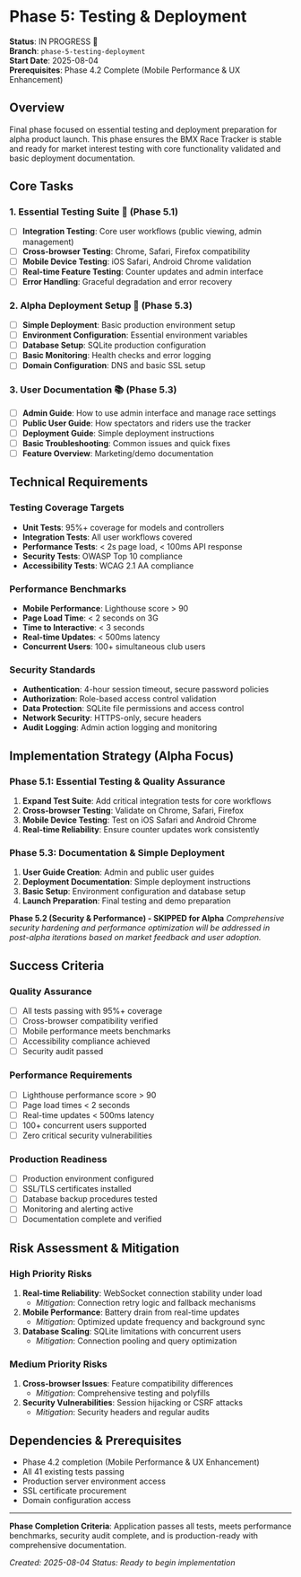 # Phase 5: Testing & Deployment

**Status**: IN PROGRESS 🚧  
**Branch**: `phase-5-testing-deployment`  
**Start Date**: 2025-08-04  
**Prerequisites**: Phase 4.2 Complete (Mobile Performance & UX Enhancement)

## Overview
Final phase focused on essential testing and deployment preparation for alpha product launch. This phase ensures the BMX Race Tracker is stable and ready for market interest testing with core functionality validated and basic deployment documentation.

## Core Tasks

### 1. Essential Testing Suite 🧪 (Phase 5.1)
- [ ] **Integration Testing**: Core user workflows (public viewing, admin management)
- [ ] **Cross-browser Testing**: Chrome, Safari, Firefox compatibility
- [ ] **Mobile Device Testing**: iOS Safari, Android Chrome validation
- [ ] **Real-time Feature Testing**: Counter updates and admin interface
- [ ] **Error Handling**: Graceful degradation and error recovery

### 2. Alpha Deployment Setup 🚀 (Phase 5.3)
- [ ] **Simple Deployment**: Basic production environment setup
- [ ] **Environment Configuration**: Essential environment variables
- [ ] **Database Setup**: SQLite production configuration
- [ ] **Basic Monitoring**: Health checks and error logging
- [ ] **Domain Configuration**: DNS and basic SSL setup

### 3. User Documentation 📚 (Phase 5.3)
- [ ] **Admin Guide**: How to use admin interface and manage race settings
- [ ] **Public User Guide**: How spectators and riders use the tracker
- [ ] **Deployment Guide**: Simple deployment instructions
- [ ] **Basic Troubleshooting**: Common issues and quick fixes
- [ ] **Feature Overview**: Marketing/demo documentation

## Technical Requirements

### Testing Coverage Targets
- **Unit Tests**: 95%+ coverage for models and controllers
- **Integration Tests**: All user workflows covered
- **Performance Tests**: < 2s page load, < 100ms API response
- **Security Tests**: OWASP Top 10 compliance
- **Accessibility Tests**: WCAG 2.1 AA compliance

### Performance Benchmarks
- **Mobile Performance**: Lighthouse score > 90
- **Page Load Time**: < 2 seconds on 3G
- **Time to Interactive**: < 3 seconds
- **Real-time Updates**: < 500ms latency
- **Concurrent Users**: 100+ simultaneous club users

### Security Standards
- **Authentication**: 4-hour session timeout, secure password policies
- **Authorization**: Role-based access control validation
- **Data Protection**: SQLite file permissions and access control
- **Network Security**: HTTPS-only, secure headers
- **Audit Logging**: Admin action logging and monitoring

## Implementation Strategy (Alpha Focus)

### Phase 5.1: Essential Testing & Quality Assurance
1. **Expand Test Suite**: Add critical integration tests for core workflows
2. **Cross-browser Testing**: Validate on Chrome, Safari, Firefox
3. **Mobile Device Testing**: Test on iOS Safari and Android Chrome
4. **Real-time Reliability**: Ensure counter updates work consistently

### Phase 5.3: Documentation & Simple Deployment
1. **User Guide Creation**: Admin and public user guides
2. **Deployment Documentation**: Simple deployment instructions
3. **Basic Setup**: Environment configuration and database setup
4. **Launch Preparation**: Final testing and demo preparation

**Phase 5.2 (Security & Performance) - SKIPPED for Alpha**
*Comprehensive security hardening and performance optimization will be addressed in post-alpha iterations based on market feedback and user adoption.*

## Success Criteria

### Quality Assurance
- [ ] All tests passing with 95%+ coverage
- [ ] Cross-browser compatibility verified
- [ ] Mobile performance meets benchmarks
- [ ] Accessibility compliance achieved
- [ ] Security audit passed

### Performance Requirements
- [ ] Lighthouse performance score > 90
- [ ] Page load times < 2 seconds
- [ ] Real-time updates < 500ms latency
- [ ] 100+ concurrent users supported
- [ ] Zero critical security vulnerabilities

### Production Readiness
- [ ] Production environment configured
- [ ] SSL/TLS certificates installed
- [ ] Database backup procedures tested
- [ ] Monitoring and alerting active
- [ ] Documentation complete and verified

## Risk Assessment & Mitigation

### High Priority Risks
1. **Real-time Reliability**: WebSocket connection stability under load
   - *Mitigation*: Connection retry logic and fallback mechanisms
2. **Mobile Performance**: Battery drain from real-time updates
   - *Mitigation*: Optimized update frequency and background sync
3. **Database Scaling**: SQLite limitations with concurrent users
   - *Mitigation*: Connection pooling and query optimization

### Medium Priority Risks
1. **Cross-browser Issues**: Feature compatibility differences
   - *Mitigation*: Comprehensive testing and polyfills
2. **Security Vulnerabilities**: Session hijacking or CSRF attacks
   - *Mitigation*: Security headers and regular audits

## Dependencies & Prerequisites
- Phase 4.2 completion (Mobile Performance & UX Enhancement)
- All 41 existing tests passing
- Production server environment access
- SSL certificate procurement
- Domain configuration access

---

**Phase Completion Criteria**: Application passes all tests, meets performance benchmarks, security audit complete, and is production-ready with comprehensive documentation.

*Created: 2025-08-04*
*Status: Ready to begin implementation*